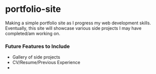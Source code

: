# portfolio-site

Making a simple portfolio site as I progress my web development skills.
Eventually, this site will showcase various side projects I may have completed/am working on.

### Future Features to Include
- Gallery of side projects
- CV/Resume/Previous Experience
- 

